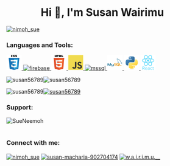 <h1 align="center">Hi 👋, I'm Susan Wairimu</h1>

<!--<p align="left"> <img src="https://komarev.com/ghpvc/?username=susan56789&label=Profile%20views&color=ff69b4&style=plastic" alt="susan56789" /> </p>--->
<p align="left"> <a href="https://twitter.com/nimoh_sue" target="blank"><img src="https://img.shields.io/twitter/follow/nimoh_sue?logo=twitter&style=for-the-badge" alt="nimoh_sue" /></a> </p>


<h3 align="left">Languages and Tools:</h3>
<p align="left"> <a href="https://www.w3schools.com/css/" target="_blank"> <img src="https://raw.githubusercontent.com/devicons/devicon/master/icons/css3/css3-original-wordmark.svg" alt="css3" width="40" height="40"/> </a> <a href="https://firebase.google.com/" target="_blank"> <img src="https://www.vectorlogo.zone/logos/firebase/firebase-icon.svg" alt="firebase" width="40" height="40"/> </a> <a href="https://www.w3.org/html/" target="_blank"> <img src="https://raw.githubusercontent.com/devicons/devicon/master/icons/html5/html5-original-wordmark.svg" alt="html5" width="40" height="40"/> </a> <a href="https://developer.mozilla.org/en-US/docs/Web/JavaScript" target="_blank"> <img src="https://raw.githubusercontent.com/devicons/devicon/master/icons/javascript/javascript-original.svg" alt="javascript" width="40" height="40"/> </a> <a href="https://www.microsoft.com/en-us/sql-server" target="_blank"> <img src="https://www.svgrepo.com/show/303229/microsoft-sql-server-logo.svg" alt="mssql" width="40" height="40"/> </a> <a href="https://www.mysql.com/" target="_blank"> <img src="https://raw.githubusercontent.com/devicons/devicon/master/icons/mysql/mysql-original-wordmark.svg" alt="mysql" width="40" height="40"/> </a> <a href="https://www.python.org" target="_blank"> <img src="https://raw.githubusercontent.com/devicons/devicon/master/icons/python/python-original.svg" alt="python" width="40" height="40"/> </a> <a href="https://reactjs.org/" target="_blank"> <img src="https://raw.githubusercontent.com/devicons/devicon/master/icons/react/react-original-wordmark.svg" alt="react" width="40" height="40"/> </a> </p>

<p><img align="left" src="https://github-readme-stats.vercel.app/api/top-langs?username=susan56789&show_icons=true&locale=en&layout=compact&theme=dark&count_private=true" alt="susan56789" /></p>

<p>&nbsp;<img align="left" src="https://github-readme-stats.vercel.app/api?username=susan56789&show_icons=true&locale=en&theme=dark&count_private=true" alt="susan56789" /></p>

<p><img align="left" src="https://github-readme-streak-stats.herokuapp.com/?user=susan56789&theme=dark&count_private=true" alt="susan56789" /></p>



<p align="left"> <a href="https://github.com/ryo-ma/github-profile-trophy"><img src="https://github-profile-trophy.vercel.app/?username=susan56789&theme=dracula&count_private=true" alt="susan56789" /></a> </p>



<h3 align="left">Support:</h3>
<p ><a href="https://www.buymeacoffee.com/SueNeemoh"> <img align="left" src="https://cdn.buymeacoffee.com/buttons/v2/default-yellow.png" height="50" width="210" alt="SueNeemoh" /></a></p><br><br>


<h3 align="left">Connect with me:</h3>
<p align="left">
<a href="https://twitter.com/nimoh_sue" target="blank"><img align="center" src="https://raw.githubusercontent.com/rahuldkjain/github-profile-readme-generator/master/src/images/icons/Social/twitter.svg" alt="nimoh_sue" height="30" width="40" /></a>
<a href="https://linkedin.com/in/susan-macharia-902704174" target="blank"><img align="center" src="https://raw.githubusercontent.com/rahuldkjain/github-profile-readme-generator/master/src/images/icons/Social/linked-in-alt.svg" alt="susan-macharia-902704174" height="30" width="40" /></a>
<a href="https://instagram.com/w.a.i.r.i.m.u.__" target="blank"><img align="center" src="https://raw.githubusercontent.com/rahuldkjain/github-profile-readme-generator/master/src/images/icons/Social/instagram.svg" alt="w.a.i.r.i.m.u.__" height="30" width="40" /></a>
</p>


